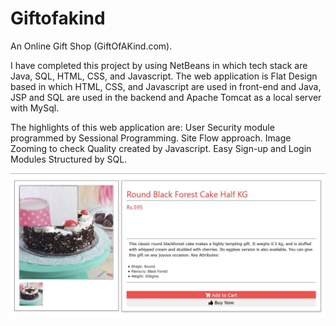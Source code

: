 # Giftofakind
An Online Gift Shop (GiftOfAKind.com).

I have completed this project by using NetBeans in which tech stack are Java, SQL, HTML, CSS, and Javascript. The web application is Flat Design based in which HTML, CSS, and Javascript are used in front-end and Java, JSP and SQL are used in the backend and Apache Tomcat as a local server with MySql.

The highlights of this web application are:
User Security module programmed by Sessional Programming.
Site Flow approach.
Image Zooming to check Quality created by Javascript.
Easy Sign-up and Login Modules Structured by SQL.

<img src="Report Images/Screenshots/Capture7.JPG"/>
